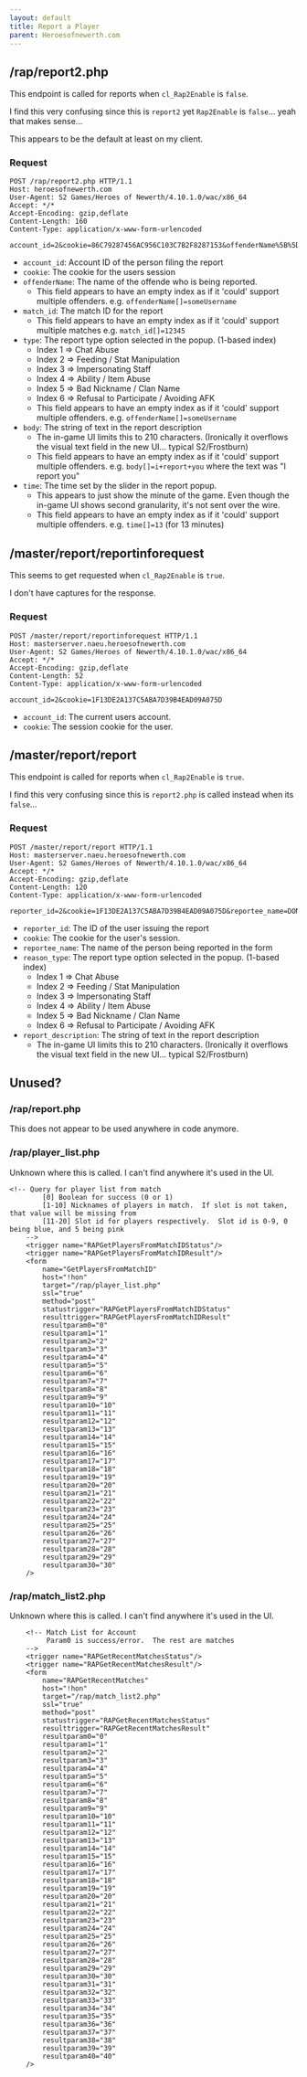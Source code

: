 ```yaml
---
layout: default
title: Report a Player
parent: Heroesofnewerth.com
---
```


## /rap/report2.php

This endpoint is called for reports when `cl_Rap2Enable` is `false`.

I find this very confusing since this is `report2` yet `Rap2Enable` is `false`... yeah that makes sense...

This appears to be the default at least on my client.

### Request

```
POST /rap/report2.php HTTP/1.1
Host: heroesofnewerth.com
User-Agent: S2 Games/Heroes of Newerth/4.10.1.0/wac/x86_64
Accept: */*
Accept-Encoding: gzip,deflate
Content-Length: 160
Content-Type: application/x-www-form-urlencoded

account_id=2&cookie=86C79287456AC956C103C7B2F8287153&offenderName%5B%5D=way2addictin&match_id%5B%5D=163305199&type%5B%5D=4&body%5B%5D=i+report+you&time%5B%5D=13
```

- `account_id`: Account ID of the person filing the report
- `cookie`: The cookie for the users session
- `offenderName`: The name of the offende who is being reported.
    - This field appears to have an empty index as if it 'could' support multiple offenders.
      e.g. `offenderName[]=someUsername`
- `match_id`: The match ID for the report
    - This field appears to have an empty index as if it 'could' support multiple matches
      e.g. `match_id[]=12345`
- `type`: The report type option selected in the popup. (1-based index)
    - Index 1 => Chat Abuse
    - Index 2 => Feeding / Stat Manipulation
    - Index 3 => Impersonating Staff
    - Index 4 => Ability / Item Abuse
    - Index 5 => Bad Nickname / Clan Name
    - Index 6 => Refusal to Participate / Avoiding AFK
    - This field appears to have an empty index as if it 'could' support multiple offenders.
      e.g. `offenderName[]=someUsername`
- `body`: The string of text in the report description
    - The in-game UI limits this to 210 characters. (Ironically it overflows the visual
      text field in the new UI... typical S2/Frostburn)
    - This field appears to have an empty index as if it 'could' support multiple offenders.
      e.g. `body[]=i+report+you` where the text was "I report you"
- `time`: The time set by the slider in the report popup.
    - This appears to just show the minute of the game. Even though the in-game UI shows
      second granularity, it's not sent over the wire.
    - This field appears to have an empty index as if it 'could' support multiple offenders.
      e.g. `time[]=13` (for 13 minutes)
      
      
## /master/report/reportinforequest

This seems to get requested when `cl_Rap2Enable` is `true`.

I don't have captures for the response.

### Request

```
POST /master/report/reportinforequest HTTP/1.1
Host: masterserver.naeu.heroesofnewerth.com
User-Agent: S2 Games/Heroes of Newerth/4.10.1.0/wac/x86_64
Accept: */*
Accept-Encoding: gzip,deflate
Content-Length: 52
Content-Type: application/x-www-form-urlencoded

account_id=2&cookie=1F13DE2A137C5ABA7D39B4EAD09A075D
```

- `account_id`: The current users account.
- `cookie`: The session cookie for the user.

## /master/report/report

This endpoint is called for reports when `cl_Rap2Enable` is `true`.

I find this very confusing since this is `report2.php` is called instead when its `false`...

### Request

```
POST /master/report/report HTTP/1.1
Host: masterserver.naeu.heroesofnewerth.com
User-Agent: S2 Games/Heroes of Newerth/4.10.1.0/wac/x86_64
Accept: */*
Accept-Encoding: gzip,deflate
Content-Length: 120
Content-Type: application/x-www-form-urlencoded

reporter_id=2&cookie=1F13DE2A137C5ABA7D39B4EAD09A075D&reportee_name=DONOFRlO&reason_type=4&report_description=abc+def%27
```

- `reporter_id`: The ID of the user issuing the report
- `cookie`: The cookie for the user's session.
- `reportee_name`: The name of the person being reported in the form
- `reason_type`: The report type option selected in the popup. (1-based index)
    - Index 1 => Chat Abuse
    - Index 2 => Feeding / Stat Manipulation
    - Index 3 => Impersonating Staff
    - Index 4 => Ability / Item Abuse
    - Index 5 => Bad Nickname / Clan Name
    - Index 6 => Refusal to Participate / Avoiding AFK
- `report_description`: The string of text in the report description
    - The in-game UI limits this to 210 characters. (Ironically it overflows the visual
      text field in the new UI... typical S2/Frostburn)

## Unused?

### /rap/report.php

This does not appear to be used anywhere in code anymore.

### /rap/player_list.php

Unknown where this is called. I can't find anywhere it's used in the UI.

```
<!-- Query for player list from match
		[0] Boolean for success (0 or 1)
		[1-10] Nicknames of players in match.  If slot is not taken, that value will be missing from
		[11-20] Slot id for players respectively.  Slot id is 0-9, 0 being blue, and 5 being pink
	-->
	<trigger name="RAPGetPlayersFromMatchIDStatus"/>
	<trigger name="RAPGetPlayersFromMatchIDResult"/>
	<form
		name="GetPlayersFromMatchID"
		host="!hon"
		target="/rap/player_list.php"
		ssl="true"
		method="post"
		statustrigger="RAPGetPlayersFromMatchIDStatus"
		resulttrigger="RAPGetPlayersFromMatchIDResult"
		resultparam0="0"
		resultparam1="1"
		resultparam2="2"
		resultparam3="3"
		resultparam4="4"
		resultparam5="5"
		resultparam6="6"
		resultparam7="7"
		resultparam8="8"
		resultparam9="9"
		resultparam10="10"
		resultparam11="11"
		resultparam12="12"
		resultparam13="13"
		resultparam14="14"
		resultparam15="15"
		resultparam16="16"
		resultparam17="17"
		resultparam18="18"
		resultparam19="19"
		resultparam20="20"
		resultparam21="21"
		resultparam22="22"
		resultparam23="23"
		resultparam24="24"
		resultparam25="25"
		resultparam26="26"
		resultparam27="27"
		resultparam28="28"
		resultparam29="29"
		resultparam30="30"
	/>
```

### /rap/match_list2.php

Unknown where this is called. I can't find anywhere it's used in the UI.

```
	<!-- Match List for Account 
		 Param0 is success/error.  The rest are matches
	-->
	<trigger name="RAPGetRecentMatchesStatus"/>
	<trigger name="RAPGetRecentMatchesResult"/>	
	<form
		name="RAPGetRecentMatches"
		host="!hon"
		target="/rap/match_list2.php"
		ssl="true"
		method="post"
		statustrigger="RAPGetRecentMatchesStatus"
		resulttrigger="RAPGetRecentMatchesResult"
		resultparam0="0"
		resultparam1="1"
		resultparam2="2"
		resultparam3="3"
		resultparam4="4"
		resultparam5="5"
		resultparam6="6"
		resultparam7="7"
		resultparam8="8"
		resultparam9="9"
		resultparam10="10"
		resultparam11="11"
		resultparam12="12"
		resultparam13="13"
		resultparam14="14"
		resultparam15="15"
		resultparam16="16"
		resultparam17="17"
		resultparam18="18"
		resultparam19="19"
		resultparam20="20"
		resultparam21="21"
		resultparam22="22"
		resultparam23="23"
		resultparam24="24"
		resultparam25="25"
		resultparam26="26"
		resultparam27="27"
		resultparam28="28"
		resultparam29="29"
		resultparam30="30"
		resultparam31="31"
		resultparam32="32"
		resultparam33="33"
		resultparam34="34"
		resultparam35="35"
		resultparam36="36"
		resultparam37="37"
		resultparam38="38"
		resultparam39="39"
		resultparam40="40"
	/>
```